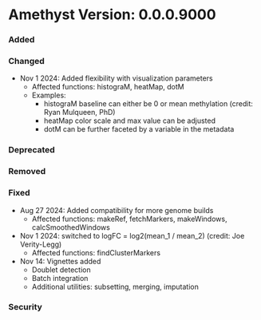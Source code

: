 # Amethyst Version: 0.0.0.9000

### Added

### Changed
- Nov 1 2024: Added flexibility with visualization parameters
	- Affected functions: histograM, heatMap, dotM
  	- Examples:
		- histograM baseline can either be 0 or mean methylation (credit: Ryan Mulqueen, PhD)
		- heatMap color scale and max value can be adjusted
		- dotM can be further faceted by a variable in the metadata


### Deprecated

### Removed

### Fixed
- Aug 27 2024: Added compatibility for more genome builds
	- Affected functions: makeRef, fetchMarkers, makeWindows, calcSmoothedWindows
- Nov 1 2024: switched to logFC = log2(mean_1 / mean_2) (credit: Joe Verity-Legg)
	- Affected functions: findClusterMarkers
- Nov 14: Vignettes added
  - Doublet detection
  - Batch integration
  - Additional utilities: subsetting, merging, imputation

### Security
